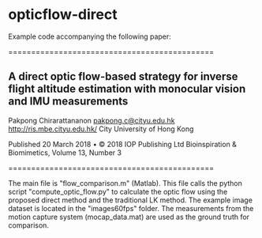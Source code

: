 # opticflow-direct

Example code accompanying the following paper:

=============================================

A direct optic flow-based strategy for inverse flight altitude estimation with monocular vision and IMU measurements
-------
Pakpong Chirarattananon
pakpong.c@cityu.edu.hk
http://ris.mbe.cityu.edu.hk/
City University of Hong Kong

Published 20 March 2018 • © 2018 IOP Publishing Ltd
Bioinspiration & Biomimetics, Volume 13, Number 3

=============================================

The main file is "flow_comparison.m" (Matlab). This file calls the python script "compute_optic_flow.py" to calculate the optic flow using the proposed direct method and the traditional LK method. The example image dataset is located in the "images60fps" folder. The measurements from the motion capture system (mocap_data.mat) are used as the ground truth for comparison.

